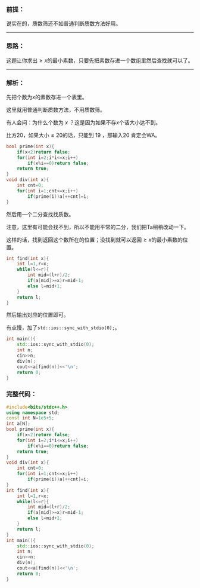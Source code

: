### 前提：
说实在的，质数筛还不如普通判断质数方法好用。


------------

### 思路：
这题让你求出$\ge x$的最小素数，只要先把素数存进一个数组里然后查找就可以了。


------------
### 解析：
先把个数为$x$的素数存进一个表里。

这里就用普通判断质数方法，不用质数筛。

有人会问：为什么个数为 $x$ ？这是因为如果不存$x$个话大小达不到。

比方$20$，如果大小$\le 20$的话，只能到 $19$ ，那输入$20$ 肯定会WA。

```cpp
bool prime(int x){
	if(x<2)return false;
	for(int i=2;i*i<=x;i++)
		if(x%i==0)return false;
	return true;
}
void div(int x){
	int cnt=0;
	for(int i=1;cnt<=x;i++)
		if(prime(i))a[++cnt]=i;
}
```
然后用一个二分查找找质数。

注意，这里有可能会找不到，所以不能用平常的二分，我们把Ta稍稍改动一下。

这样的话，找到返回这个数所在的位置；没找到就可以返回$\ge x$的最小素数的位置。

```cpp
int find(int x){
    int l=1,r=x;
    while(l<=r){
        int mid=(l+r)/2;
        if(a[mid]>=x)r=mid-1;
        else l=mid+1;
    }
    return l;
}
```
然后输出对应的位置即可。

有点慢，加了```std::ios::sync_with_stdio(0);```。
```cpp
int main(){
	std::ios::sync_with_stdio(0);
	int n;
	cin>>n;
	div(n);
	cout<<a[find(n)]<<'\n';
    return 0;
}
```

### 完整代码：
```cpp
#include<bits/stdc++.h>
using namespace std;
const int N=1e5+5;
int a[N];
bool prime(int x){
	if(x<2)return false;
	for(int i=2;i*i<=x;i++)
		if(x%i==0)return false;
	return true;
}
void div(int x){
	int cnt=0;
	for(int i=1;cnt<=x;i++)
		if(prime(i))a[++cnt]=i;
}
int find(int x){
    int l=1,r=x;
    while(l<=r){
        int mid=(l+r)/2;
        if(a[mid]>=x)r=mid-1;
        else l=mid+1;
    }
    return l;
}
int main(){
	std::ios::sync_with_stdio(0);
	int n;
	cin>>n;
	div(n);
	cout<<a[find(n)]<<'\n';
    return 0;
}
```


